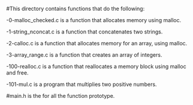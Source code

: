 #This directory contains functions that do the following: 

-0-malloc_checked.c is a function that allocates memory using malloc.


-1-string_nconcat.c is a function that concatenates two strings.

-2-calloc.c is a function that allocates memory for an array, using malloc.

-3-array_range.c is a function that creates an array of integers.

-100-realloc.c is a function that reallocates a memory block using malloc and free.

-101-mul.c is a program that multiplies two positive numbers.

#main.h is the for all the function prototype.
